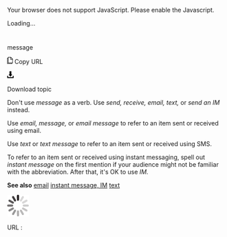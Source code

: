 Your browser does not support JavaScript. Please enable the Javascript.

Loading...

# 

message

![Copy URL](media/message/Copy.png)
Copy URL

![Download](media/message/Download.png)

Download topic

Don't use *message* as a verb. Use *send, receive, email, text,* or *send an* *IM* instead.

Use *email,* *message,* or *email message* to refer to an item sent or received using email. 

Use *text* or *text message* to refer to an item sent or received using SMS. 

To refer to an item sent or received using instant messaging, spell out *instant message* on the first mention if your audience might not be familiar with the abbreviation. After that, it's OK to use *IM.*

**See also** [
email](https://worldready.cloudapp.net/Styleguide/Read?id=2700&topicid=33675)
[instant message, IM](https://worldready.cloudapp.net/Styleguide/Read?id=2700&topicid=34943)
[text](https://worldready.cloudapp.net/Styleguide/Read?id=2700&topicid=35353)

![In progress](media/message/activity-large.gif)

URL :
